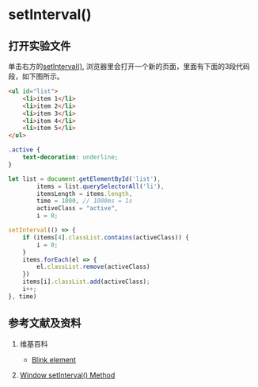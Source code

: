# setInterval()

## 打开实验文件

单击右方的[setInterval()](https://codepen.io/quanbinn/pen/mdVVNVj), 浏览器里会打开一个新的页面，里面有下面的3段代码段，如下图所示。

```html
<ul id="list">
	<li>item 1</li>
	<li>item 2</li>
	<li>item 3</li>
	<li>item 4</li>
	<li>item 5</li>
</ul>
```

```css
.active {
	text-decoration: underline;
}
```

```javascript
let list = document.getElementById('list'),
		items = list.querySelectorAll('li'),
		itemsLength = items.length,
		time = 1000, // 1000ms = 1s
		activeClass = "active",
		i = 0;

setInterval(() => {
	if (items[4].classList.contains(activeClass)) {
		i = 0;
	}
	items.forEach(el => {
		el.classList.remove(activeClass)
	})
	items[i].classList.add(activeClass);
	i++;
}, time)
```

## 参考文献及资料

1. 维基百科
	- [Blink element](https://en.wikipedia.org/wiki/Blink_element) 

2. [Window setInterval() Method](https://www.w3schools.com/jsref/met_win_setinterval.asp) 